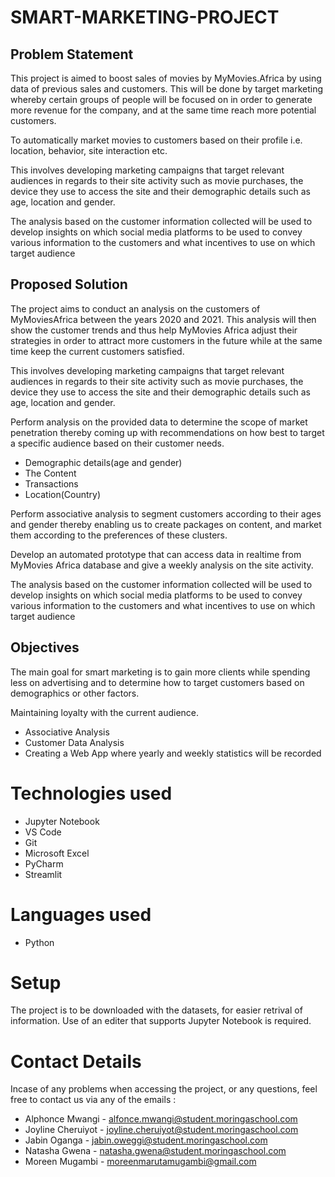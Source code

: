 # SMART-MARKETING-PROJECT

## Problem Statement

This project is aimed to boost sales of movies by MyMovies.Africa by using data of previous sales and customers. This will be done by target marketing whereby certain groups of people will be focused on in order to generate more revenue for the company, and at the same time reach more potential customers.

To automatically market movies to customers based on their profile i.e. location, behavior, site interaction etc.

This involves developing marketing campaigns that target relevant audiences in regards to their site activity such as movie purchases, the device they use to access the site and their demographic details such as age, location and gender.

The analysis based on the customer information collected will be used to develop insights on which social media platforms to be used to convey various information to the customers and what incentives to use on which target audience 


## Proposed Solution

The project aims to conduct an analysis on the customers of MyMoviesAfrica between the years 2020 and 2021. This analysis will then show the customer trends and thus help MyMovies Africa adjust their strategies in order to attract more customers in the future while at the same time keep the current customers satisfied.

This involves developing marketing campaigns that target relevant audiences in regards to their site activity such as movie purchases, the device they use to access the site and their demographic details such as age, location and gender.

Perform analysis on the provided data to determine the scope of market penetration thereby coming up with recommendations on how best to target a specific audience based on their customer needs.
* Demographic details(age and gender)
* The Content
* Transactions
* Location(Country)

Perform associative analysis to segment customers according to their ages and gender thereby enabling us to create packages on content,  and market them according to the preferences of these clusters.

Develop an automated prototype that can access data in realtime from MyMovies Africa database and give a weekly analysis on the site activity.

The analysis based on the customer information collected will be used to develop insights on which social media platforms to be used to convey various information to the customers and what incentives to use on which target audience 

## Objectives

The main goal for smart marketing is to gain more clients while spending less on advertising and to determine how to target customers based on demographics or other factors.

Maintaining loyalty with the current audience.
* Associative Analysis
* Customer Data Analysis
* Creating a Web App where yearly and weekly statistics will be recorded

# Technologies used
- Jupyter Notebook
- VS Code
- Git
- Microsoft Excel
- PyCharm
- Streamlit

# Languages used
- Python

# Setup
The project is to be downloaded with the datasets, for easier retrival of information. Use of an editer that supports Jupyter Notebook is required.

# Contact Details
Incase of any problems when accessing the project, or any questions, feel free to contact us via any of the emails : 

- Alphonce Mwangi - alfonce.mwangi@student.moringaschool.com
- Joyline Cheruiyot - joyline.cheruiyot@student.moringaschool.com
- Jabin Oganga - jabin.oweggi@student.moringaschool.com
- Natasha Gwena - natasha.gwena@student.moringaschool.com
- Moreen Mugambi - moreenmarutamugambi@gmail.com
